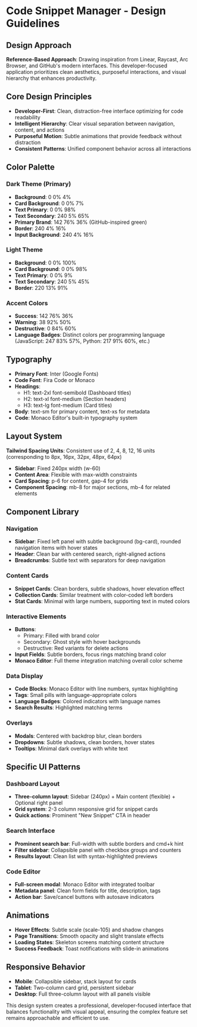 # Code Snippet Manager - Design Guidelines

## Design Approach
**Reference-Based Approach**: Drawing inspiration from Linear, Raycast, Arc Browser, and GitHub's modern interfaces. This developer-focused application prioritizes clean aesthetics, purposeful interactions, and visual hierarchy that enhances productivity.

## Core Design Principles
- **Developer-First**: Clean, distraction-free interface optimizing for code readability
- **Intelligent Hierarchy**: Clear visual separation between navigation, content, and actions
- **Purposeful Motion**: Subtle animations that provide feedback without distraction
- **Consistent Patterns**: Unified component behavior across all interactions

## Color Palette

### Dark Theme (Primary)
- **Background**: 0 0% 4%
- **Card Background**: 0 0% 7%
- **Text Primary**: 0 0% 98%
- **Text Secondary**: 240 5% 65%
- **Primary Brand**: 142 76% 36% (GitHub-inspired green)
- **Border**: 240 4% 16%
- **Input Background**: 240 4% 16%

### Light Theme
- **Background**: 0 0% 100%
- **Card Background**: 0 0% 98%
- **Text Primary**: 0 0% 9%
- **Text Secondary**: 240 5% 45%
- **Border**: 220 13% 91%

### Accent Colors
- **Success**: 142 76% 36%
- **Warning**: 38 92% 50%
- **Destructive**: 0 84% 60%
- **Language Badges**: Distinct colors per programming language (JavaScript: 247 83% 57%, Python: 217 91% 60%, etc.)

## Typography
- **Primary Font**: Inter (Google Fonts)
- **Code Font**: Fira Code or Monaco
- **Headings**: 
  - H1: text-2xl font-semibold (Dashboard titles)
  - H2: text-xl font-medium (Section headers)
  - H3: text-lg font-medium (Card titles)
- **Body**: text-sm for primary content, text-xs for metadata
- **Code**: Monaco Editor's built-in typography system

## Layout System
**Tailwind Spacing Units**: Consistent use of 2, 4, 8, 12, 16 units (corresponding to 8px, 16px, 32px, 48px, 64px)
- **Sidebar**: Fixed 240px width (w-60)
- **Content Area**: Flexible with max-width constraints
- **Card Spacing**: p-6 for content, gap-4 for grids
- **Component Spacing**: mb-8 for major sections, mb-4 for related elements

## Component Library

### Navigation
- **Sidebar**: Fixed left panel with subtle background (bg-card), rounded navigation items with hover states
- **Header**: Clean bar with centered search, right-aligned actions
- **Breadcrumbs**: Subtle text with separators for deep navigation

### Content Cards
- **Snippet Cards**: Clean borders, subtle shadows, hover elevation effect
- **Collection Cards**: Similar treatment with color-coded left borders
- **Stat Cards**: Minimal with large numbers, supporting text in muted colors

### Interactive Elements
- **Buttons**: 
  - Primary: Filled with brand color
  - Secondary: Ghost style with hover backgrounds
  - Destructive: Red variants for delete actions
- **Input Fields**: Subtle borders, focus rings matching brand color
- **Monaco Editor**: Full theme integration matching overall color scheme

### Data Display
- **Code Blocks**: Monaco Editor with line numbers, syntax highlighting
- **Tags**: Small pills with language-appropriate colors
- **Language Badges**: Colored indicators with language names
- **Search Results**: Highlighted matching terms

### Overlays
- **Modals**: Centered with backdrop blur, clean borders
- **Dropdowns**: Subtle shadows, clean borders, hover states
- **Tooltips**: Minimal dark overlays with white text

## Specific UI Patterns

### Dashboard Layout
- **Three-column layout**: Sidebar (240px) + Main content (flexible) + Optional right panel
- **Grid system**: 2-3 column responsive grid for snippet cards
- **Quick actions**: Prominent "New Snippet" CTA in header

### Search Interface
- **Prominent search bar**: Full-width with subtle borders and cmd+k hint
- **Filter sidebar**: Collapsible panel with checkbox groups and counters
- **Results layout**: Clean list with syntax-highlighted previews

### Code Editor
- **Full-screen modal**: Monaco Editor with integrated toolbar
- **Metadata panel**: Clean form fields for title, description, tags
- **Action bar**: Save/cancel buttons with autosave indicators

## Animations
- **Hover Effects**: Subtle scale (scale-105) and shadow changes
- **Page Transitions**: Smooth opacity and slight translate effects
- **Loading States**: Skeleton screens matching content structure
- **Success Feedback**: Toast notifications with slide-in animations

## Responsive Behavior
- **Mobile**: Collapsible sidebar, stack layout for cards
- **Tablet**: Two-column card grid, persistent sidebar
- **Desktop**: Full three-column layout with all panels visible

This design system creates a professional, developer-focused interface that balances functionality with visual appeal, ensuring the complex feature set remains approachable and efficient to use.